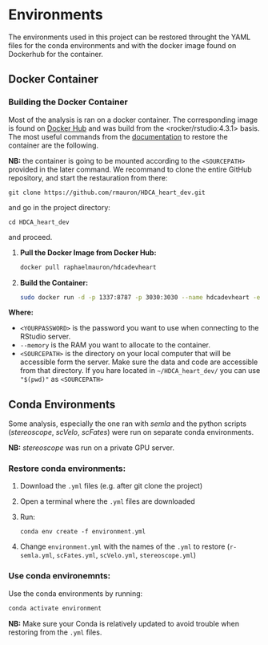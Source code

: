 # Environments

The environments used in this project can be restored throught the YAML files for the conda environments and with the docker image found on Dockerhub for the container.


## Docker Container

### Building the Docker Container

Most of the analysis is ran on a docker container. The corresponding image is found on [Docker Hub](https://hub.docker.com/r/raphaelmauron/hdcadevheart) and was build from the <rocker/rstudio:4.3.1> basis.
The most useful commands from the [documentation](https://docs.docker.com/language/java/run-containers/) to restore the container are the following.

**NB:** the container is going to be mounted according to the ```<SOURCEPATH>``` provided in the later command. We recommand to clone the entire GitHub repository, and start the restauration from there:

   ```
   git clone https://github.com/rmauron/HDCA_heart_dev.git
   ```

and go in the project directory:

   ```
   cd HDCA_heart_dev
   ```

and proceed.

1. **Pull the Docker Image from Docker Hub:**

   ```bash
   docker pull raphaelmauron/hdcadevheart
   ```

2. **Build the Container:**

   ```bash
   sudo docker run -d -p 1337:8787 -p 3030:3030 --name hdcadevheart -e PASSWORD=<YOURPASSWORD> --memory=30g --mount type=bind,source="$(pwd)",target=/home/rstudio -e ROOT=TRUE hdcadevheart
   ```

**Where:**
- ```<YOURPASSWORD>``` is the password you want to use when connecting to the RStudio server.
- ```--memory``` is the RAM you want to allocate to the container.
- ```<SOURCEPATH>``` is the directory on your local computer that will be accessible form the server. Make sure the data and code are accessible from that directory. If you hare located in ```~/HDCA_heart_dev/``` you can use ```"$(pwd)"``` as ```<SOURCEPATH>```



## Conda Environments

Some analysis, especially the one ran with *semla* and the python scripts (*stereoscope*, *scVelo*, *scFates*) were run on separate conda environments.

**NB:** *stereoscope* was run on a private GPU server.

### Restore conda environments:

1. Download the `.yml` files (e.g. after git clone the project)
2. Open a terminal where the `.yml` files are downloaded
3. Run:

    ```
    conda env create -f environment.yml
    ```

4. Change `environment.yml` with the names of the `.yml` to restore (`r-semla.yml`, `scFates.yml`, `scVelo.yml`, `stereoscope.yml`)


### Use conda environemnts:

Use the conda environments by running:

   ```bash
   conda activate environment
   ```

**NB:** Make sure your Conda is relatively updated to avoid trouble when restoring from the `.yml` files.

